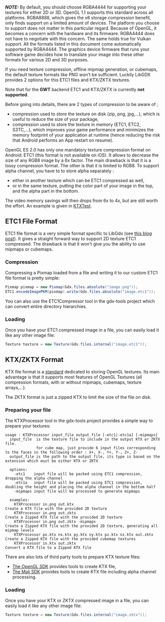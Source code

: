 _**NOTE:**_  By default, you should choose RGBA4444 for supporting your textures for either 2D or 3D.  OpenGL 1.1 supports this standard across all platforms.  RGBA8888, which gives the x6 storage compression benefit, only finds support on a limited amount of devices.  The platform you choose to support does not matter in this particular regard.  Because of OpenGL, it becomes a concern with the hardware and its firmware.  RGBA4444 does not have to negotiate with this concern.  The same holds true for Vulkan support.  All the formats listed in this document come automatically supported by RGBA4444.  The graphics device firmware that runs your software game decides how to translate your image into these other formats for various 2D and 3D purposes.

If you need texture compression, offline mipmap generation, or cubemaps, the default texture formats like PNG won't be sufficient. Luckily LibGDX provides 2 options for this ETC1 files and KTX/ZKTX textures.

Note that for the **GWT** backend ETC1 and KTX/ZKTX is currently **not supported**.

Before going into details, there are 2 types of compression to be aware of ;
- compression used to store the texture on disk (zip, png, jpg,...), which is useful to reduce the size of your package,
- compression used to store the texture in memory (ETC1, ETC2, S3TC,...), which improves your game performance and minimizes the memory footprint of your application at runtime (hence reducing the risk that Android performs an App restart on resume).

OpenGL ES 2.0 has only one mandatory texture compression format on Android: ETC1 (this format is not available on iOS). It allows to decrease the size of any RGB8 image by a 6x factor. The main drawback is that it is a lossy compression format. The other is that it is limited to RGB8. To support alpha channel, you have to to store alpha separately :
- either in another texture which can be ETC1 compressed as well,
- or in the same texture, putting the color part of your image in the top, and the alpha part in the bottom.

The video memory savings will then drops from 6x to 4x, but are still worth the effort. An example is given in [KTXTest](https://github.com/libgdx/libgdx/blob/master/tests/gdx-tests/src/com/badlogic/gdx/tests/KTXTest.java).

## ETC1 File Format ##

ETC1 file format is a very simple format specific to LibGdx (see [this blog post](http://www.badlogicgames.com/wordpress/?p=2104)). It gives a straight forward way to support 2D texture ETC1 compressed. The drawback is that it won't give you the ability to use mipmaps or cubemaps.

### Compression ###
Compressing a Pixmap loaded from a file and writing it to our custom ETC1 file format is pretty simple:
```java
Pixmap pixmap = new Pixmap(Gdx.files.absolute("image.png"));
ETC1.encodeImagePKM(pixmap).write(Gdx.files.absolute("image.etc1"));
```    
You can also use the ETC1Compressor tool in the gdx-tools project which can convert entire directory hierarchies.

### Loading ###
Once you have your ETC1 compressed image in a file, you can easily load it like any other image file:
```java
Texture texture = new Texture(Gdx.files.internal("image.etc1"));
```    

## KTX/ZKTX Format ##

KTX file format is a [standard](https://www.khronos.org/opengles/sdk/tools/KTX/file_format_spec/) dedicated to storing OpenGL textures. Its main advantage is that it supports most features of OpenGL Textures (all compression formats, with or without mipmaps, cubemaps, texture arrays,...).

The ZKTX format is just a zipped KTX to limit the size of the file on disk.

### Preparing your file ###
The KTXProcessor tool in the gdx-tools project provides a simple way to prepare your textures:
```
usage : KTXProcessor input_file output_file [-etc1|-etc1a] [-mipmaps]
  input_file  is the texture file to include in the output KTX or ZKTX file.
              for cube map, just provide 6 input files corresponding to the faces in the following order : X+, X-, Y+, Y-, Z+, Z-
  output_file is the path to the output file, its type is based on the extension which must be either KTX or ZKTX

  options:
    -etc1    input file will be packed using ETC1 compression, dropping the alpha channel
    -etc1a   input file will be packed using ETC1 compression, doubling the height and placing the alpha channel in the bottom half
    -mipmaps input file will be processed to generate mipmaps

  examples:
    KTXProcessor in.png out.ktx                                        Create a KTX file with the provided 2D texture
    KTXProcessor in.png out.zktx                                       Create a Zipped KTX file with the provided 2D texture
    KTXProcessor in.png out.zktx -mipmaps                              Create a Zipped KTX file with the provided 2D texture, generating all mipmap levels
    KTXProcessor px.ktx nx.ktx py.ktx ny.ktx pz.ktx nz.ktx out.zktx    Create a Zipped KTX file with the provided cubemap textures
    KTXProcessor in.ktx out.zktx                                       Convert a KTX file to a Zipped KTX file
```

There are also lots of third party tools to prepare KTX texture files:
- [The OpenGL SDK](https://www.khronos.org/opengles/sdk/tools/KTX/) provides tools to create KTX file,
- [The Mali SDK](https://developer.arm.com/products/software-development-tools/graphics-development-tools/mali-texture-compression-tool) provides tools to create KTX file including alpha channel processing.

### Loading ###
Once you have your KTX or ZKTX compressed image in a file, you can easily load it like any other image file:

```java
Texture texture = new Texture(Gdx.files.internal("image.zktx"));
```